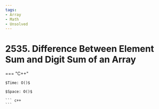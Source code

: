 ```yaml
---
tags:
- Array
- Math
- Unsolved
---
```



# 2535. Difference Between Element Sum and Digit Sum of an Array

=== "C++"

    $Time: O()$

    $Space: O()$

    ``` c++
    ```